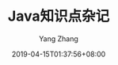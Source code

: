 ---
title : "Java知识点杂记"
date: 2019-04-15T01:37:56+08:00
lastmod: 2019-04-15T01:37:56+08:00
draft: false
tags: ["Java"]
categories: ["Java fundemental knowledge"]
author: "Yang Zhang"
---